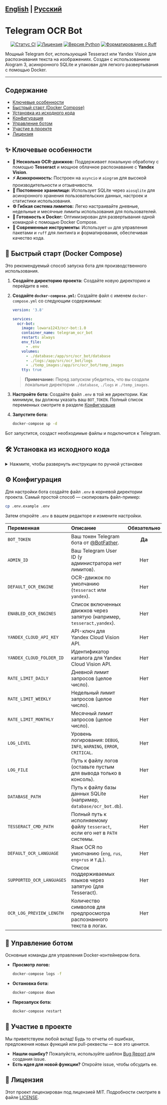 [English](README.md) | [Русский](README.ru.md)
---

# Telegram OCR Bot

<p align="center">
  <a href="https://github.com/Lowara1243/ocr-bot/actions/workflows/ci.yml"><img alt="Статус CI" src="https://github.com/Lowara1243/ocr-bot/actions/workflows/ci.yml/badge.svg"></a>
  <a href="https://github.com/Lowara1243/ocr-bot/blob/main/LICENSE"><img alt="Лицензия" src="https://img.shields.io/github/license/Lowara1243/ocr-bot"></a>
  <a href="https://www.python.org/downloads/"><img src="https://img.shields.io/badge/python-3.10+-blue.svg" alt="Версия Python"></a>
  <a href="https://github.com/astral-sh/ruff"><img src="https://img.shields.io/endpoint?url=https://raw.githubusercontent.com/astral-sh/ruff/main/assets/badge/v2.json" alt="Форматирование с Ruff"></a>
</p>

Мощный Telegram бот, использующий Tesseract или Yandex Vision для распознавания текста на изображениях. Создан с использованием Aiogram 3, асинхронного SQLite и упакован для легкого развертывания с помощью Docker.

---

## Содержание
- [Ключевые особенности](#-ключевые-особенности)
- [Быстрый старт (Docker Compose)](#-быстрый-старт-docker-compose)
- [Установка из исходного кода](#-установка-из-исходного-кода)
- [Конфигурация](#-конфигурация)
- [Управление ботом](#-управление-ботом)
- [Участие в проекте](#-участие-в-проекте)
- [Лицензия](#-лицензия)

## ✨ Ключевые особенности

-   **🚀 Несколько OCR-движков:** Поддерживает локальную обработку с помощью **Tesseract** и мощное облачное распознавание с **Yandex Vision**.
-   **⚡️ Асинхронность:** Построен на `asyncio` и `aiogram` для высокой производительности и отзывчивости.
-   **💾 Постоянное хранилище:** Использует SQLite через `aiosqlite` для асинхронного хранения пользовательских данных, настроек и статистики использования.
-   **⚙️ Гибкая система лимитов:** Легко настраивайте дневные, недельные и месячные лимиты использования для пользователей.
-   **🐳 Готовность к Docker:** Оптимизирован для развертывания одной командой с помощью Docker Compose.
-   **🔧 Современные инструменты:** Использует `uv` для управления пакетами и `ruff` для линтинга и форматирования, обеспечивая качество кода.

## 🚀 Быстрый старт (Docker Compose)

Это рекомендуемый способ запуска бота для производственного использования.

1.  **Создайте директорию проекта:**
    Создайте новую директорию и перейдите в нее.

2.  **Создайте `docker-compose.yml`:**
    Создайте файл с именем `docker-compose.yml` со следующим содержимым:

    ```yaml
    version: '3.8'

    services:
      ocr-bot:
        image: lowara1243/ocr-bot:1.0
        container_name: telegram_ocr_bot
        restart: always
        env_file:
          - .env
        volumes:
          - ./database:/app/src/ocr_bot/database
          - ./logs:/app/src/ocr_bot/logs
          - ./temp_images:/app/src/ocr_bot/temp_images
        tty: true
    ```
    > **Примечание:** Перед запуском убедитесь, что вы создали локальные директории `./database`, `./logs` и `./temp_images`.

3.  **Настройте бота:**
    Создайте файл `.env` в той же директории. Как минимум, вы должны указать ваш `BOT_TOKEN`. Полный список переменных смотрите в разделе [Конфигурация](#-конфигурация)

4.  **Запустите бота:**
    ```bash
    docker-compose up -d
    ```

Бот запустится, создаст необходимые файлы и подключится к Telegram.

## 🛠️ Установка из исходного кода

<details>
<summary>Нажмите, чтобы развернуть инструкции по ручной установке</summary>

1.  **Клонируйте репозиторий:**
    ```bash
    git clone https://github.com/Lowara1243/ocr-bot.git
    cd ocr-bot
    ```

2.  **Установите зависимости:**
    Мы рекомендуем использовать `uv`.
    ```bash
    # Создаст .venv и установит все зависимости из pyproject.toml
    uv pip install -e .
    ```

3.  **Настройте бота:**
    Скопируйте пример файла конфигурации и отредактируйте его своими настройками.
    ```bash
    cp .env.example .env
    nano .env
    ```

4.  **Запустите бота:**
    ```bash
    python -m src.ocr_bot.main
    ```
    </details>

## ⚙️ Конфигурация

Для настройки бота создайте файл `.env` в корневой директории проекта. Самый простой способ — скопировать файл-пример:

```bash
cp .env.example .env
```

Затем откройте `.env` в вашем редакторе и измените настройки.

| Переменная                | Описание                                                                     | Обязательно |
|:--------------------------|:-----------------------------------------------------------------------------|:-----------:|
| `BOT_TOKEN`               | Ваш токен Telegram бота от [@BotFather](https://t.me/BotFather).             |   **Да**    |
| `ADMIN_ID`                | Ваш Telegram User ID (у администратора нет лимитов).                         |     Нет     |
| `DEFAULT_OCR_ENGINE`      | OCR-движок по умолчанию (`tesseract` или `yandex`).                          |     Нет     |
| `ENABLED_OCR_ENGINES`     | Список включенных движков через запятую (например, `tesseract,yandex`).      |     Нет     |
| `YANDEX_CLOUD_API_KEY`    | API-ключ для Yandex Cloud Vision API.                                        |     Нет     |
| `YANDEX_CLOUD_FOLDER_ID`  | Идентификатор каталога для Yandex Cloud Vision API.                          |     Нет     |
| `RATE_LIMIT_DAILY`        | Дневной лимит запросов (целое число).                                        |     Нет     |
| `RATE_LIMIT_WEEKLY`       | Недельный лимит запросов (целое число).                                      |     Нет     |
| `RATE_LIMIT_MONTHLY`      | Месячный лимит запросов (целое число).                                       |     Нет     |
| `LOG_LEVEL`               | Уровень логирования: `DEBUG`, `INFO`, `WARNING`, `ERROR`, `CRITICAL`.        |     Нет     |
| `LOG_FILE`                | Путь к файлу логов (оставьте пустым для вывода только в консоль).            |     Нет     |
| `DATABASE_PATH`           | Путь к файлу базы данных SQLite (например, `database/ocr_bot.db`).           |     Нет     |
| `TESSERACT_CMD_PATH`      | Полный путь к исполняемому файлу `tesseract`, если его нет в `PATH` системы. |     Нет     |
| `DEFAULT_OCR_LANGUAGE`    | Язык OCR по умолчанию (`eng`, `rus`, `eng+rus` и т.д.).                      |     Нет     |
| `SUPPORTED_OCR_LANGUAGES` | Список поддерживаемых языков через запятую (для Tesseract).                  |     Нет     |
| `OCR_LOG_PREVIEW_LENGTH`  | Количество символов для предпросмотра распознанного текста в логах.          |     Нет     |

## 🚦 Управление ботом

Основные команды для управления Docker-контейнером бота.

-   **Просмотр логов:**
    ```bash
    docker-compose logs -f
    ```

-   **Остановка бота:**
    ```bash
    docker-compose down
    ```

-   **Перезапуск бота:**
    ```bash
    docker-compose restart
    ```


## 🤝 Участие в проекте

Мы приветствуем любой вклад! Будь то отчеты об ошибках, предложения новых функций или pull-реквесты — все это ценится.

-   **Нашли ошибку?** Пожалуйста, используйте шаблон [Bug Report](https://github.com/Lowara1243/ocr-bot/issues/new?assignees=&labels=bug&template=bug_report.yml&title=%5BBUG%5D+) для создания issue.
-   **Есть идея для новой функции?** Откройте issue, чтобы обсудить ее.

## 📄 Лицензия

Этот проект лицензирован под лицензией MIT. Подробности смотрите в файле [LICENSE](LICENSE).